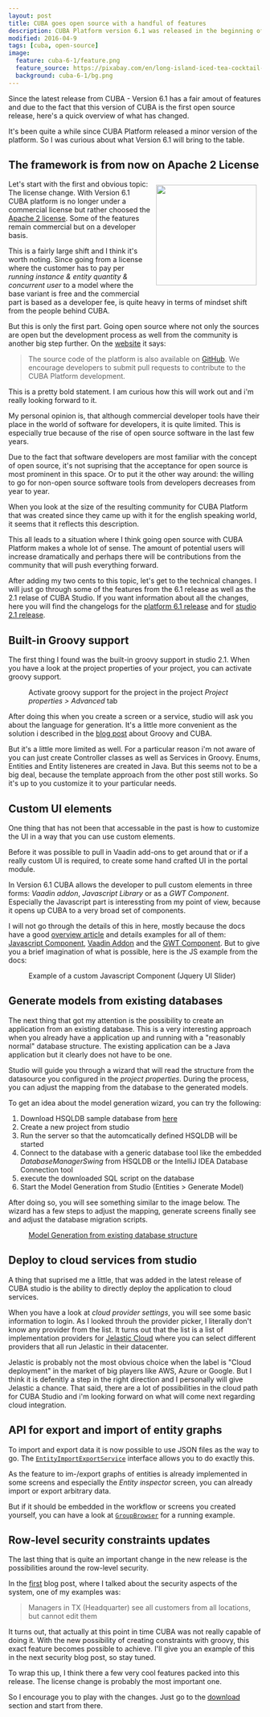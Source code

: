 ```yaml
---
layout: post
title: CUBA goes open source with a handful of features
description: CUBA Platform version 6.1 was released in the beginning of april. In this blog post i'll give you a quick overview about the new features as well as the new license policy
modified: 2016-04-9
tags: [cuba, open-source]
image:
  feature: cuba-6-1/feature.png
  feature_source: https://pixabay.com/en/long-island-iced-tea-cocktail-drink-880919/
  background: cuba-6-1/bg.png
---
```


Since the latest release from CUBA - Version 6.1 has a fair amout of features and due to the fact that this version of CUBA is the first open source release, here's a quick overview of what has changed.

<!-- more -->

It's been quite a while since CUBA Platform released a minor version of the platform. So I was curious about what Version 6.1 will bring to the table.

## The framework is from now on Apache 2 License

<img style="float:right; padding: 10px; width: 200px;" src="{{site.url}}/images/cuba-6-1/open.png">

Let's start with the first and obvious topic: The license change. With Version 6.1 CUBA platform is no longer under a commercial license but rather choosed the [Apache 2 license](https://github.com/cuba-platform/cuba/blob/master/LICENSE.txt). Some of the features remain commercial but on a developer basis.

This is a fairly large shift and I think it's worth noting. Since going from a license where the customer has to pay per *running instance & entity quantity & concurrent user* to a model where the base variant is free and the commercial part is based as a developer fee, is quite heavy in terms of mindset shift from the people behind CUBA. 

But this is only the first part. Going open source where not only the sources are open but the development process as well from the community is another big step further. On the [website](https://www.cuba-platform.com/framework) it says:

> The source code of the platform is also available on [GitHub](https://github.com/cuba-platform/cuba). We encourage developers to submit pull requests to contribute to the CUBA Platform development.

This is a pretty bold statement. I am curious how this will work out and i'm really looking forward to it.

My personal opinion is, that although commercial developer tools have their place in the world of software for developers, it is quite limited. This is especially true because of the rise of open source software in the last few years. 

Due to the fact that software developers are most familiar with the concept of open source, it's not suprising that the acceptance for open source is most prominent in this space. Or to put it the other way around: the willing to go for non-open source software tools from developers decreases from year to year.

When you look at the size of the resulting community for CUBA Platform that was created since they came up with it for the english speaking world, it seems that it reflects this description.

This all leads to a situation where I think going open source with CUBA Platform makes a whole lot of sense. The amount of potential users will increase dramatically and perhaps there will be contributions from the community that will push everything forward.

After adding my two cents to this topic, let's get to the technical changes. I will just go through some of the features from the 6.1 release as well as the 2.1 relase of CUBA Studio. If you want information about all the changes, here you will find the changelogs for the [platform 6.1 release](http://files.cuba-platform.com/cuba/platform/platform-6.1-changelog.html#6.1.1) and for [studio 2.1 release](http://files.cuba-platform.com/cuba/studio/studio-2.1-changelog.html#2.1.1).

## Built-in Groovy support

The first thing I found was the built-in groovy support in studio 2.1. When you have a look at the project properties of your project, you can activate groovy support. 


<figure class="center">
	<img src="{{ site.url }}/images/cuba-6-1/groovy-support-studio.png" alt="">
	<figcaption>Activate groovy support for the project in the project <i>Project properties > Advanced</i> tab</figcaption>
</figure>

After doing this when you create a screen or a service, studio will ask you about the language for generation. It's a little more convenient as the solution i described in the [blog post](https://www.road-to-cuba-and-beyond.com/groovify-cuba-app-integrate-with-cuba/) about Groovy and CUBA.

But it's a little more limited as well. For a particular reason i'm not aware of you can just create Controller classes as well as Services in Groovy. Enums, Entities and Entity listeneres are created in Java. But this seems not to be a big deal, because the template approach from the other post still works. So it's up to you customize it to your particular needs.

## Custom UI elements

One thing that has not been that accessable in the past is how to customize the UI in a way that you can use custom elements.

Before it was possible to pull in Vaadin add-ons to get around that or if a really custom UI is required, to create some hand crafted UI in the portal module.

In Version 6.1 CUBA allows the developer to pull custom elements in three forms: *Vaadin addon*, *Javascript Library* or as a *GWT Component*. Especially the Javascript part is interessting from my point of view, because it opens up CUBA to a very broad set of components.

I will not go through the details of this in here, mostly because the docs have a good [overview article](https://doc.cuba-platform.com/manual-6.1/own_components.html) and details examples for all of them: [Javascript Component](https://doc.cuba-platform.com/manual-6.1/js_library_sample.html), [Vaadin Addon](https://doc.cuba-platform.com/manual-6.1/vaadin_addon_sample.html) and the [GWT Component](https://doc.cuba-platform.com/manual-6.1/gwt_component_sample.html). But to give you a brief imagination of what is possible, here is the JS example from the docs:

<figure class="center">
	<img src="https://doc.cuba-platform.com/manual-6.1/img/ui_component/product_edit.png" alt="">
	<figcaption>Example of a custom Javascript Component (Jquery UI Slider)</figcaption>
</figure>

## Generate models from existing databases

The next thing that got my attention is the possibility to create an application from an existing database. This is a very interesting approach when you already have a application up and running with a "reasonably normal" database structure. The existing application can be a Java application but it clearly does not have to be one.

Studio will guide you through a wizard that will read the structure from the datasource you configured in the *project properties*. During the process, you can adjust the mapping from the database to the generated models.

To get an idea about the model generation wizard, you can try the following:

1. Download HSQLDB sample database from [here](http://hsqldb.org/doc/verbatim/sample/sampledata.sql)
2. Create a new project from studio
3. Run the server so that the automcatically defined HSQLDB will be started
4. Connect to the database with a generic database tool like the embedded *DatabaseManagerSwing* from HSQLDB or the IntelliJ IDEA Database Connection tool
5. execute the downloaded SQL script on the database
6. Start the Model Generation from Studio (Entities > Generate Model) 

After doing so, you will see something similar to the image below. The wizard has a few steps to adjust the mapping, generate screens finally see and adjust the database migration scripts.

<figure class="center">
	<a href="{{ site.url }}/images/cuba-6-1/generate-model-from-db.png"><img src="{{ site.url }}/images/cuba-6-1/generate-model-from-db.png" alt=""></a>
	<figcaption><a href="{{ site.url }}/images/cuba-6-1/generate-model-from-db.png" title="Model Generation from existing database structure">Model Generation from existing database structure</a></figcaption>
</figure>

## Deploy to cloud services from studio

A thing that suprised me a little, that was added in the latest release of CUBA studio is the ability to directly deploy the application to cloud services.

When you have a look at *cloud provider settings*, you will see some basic information to login. As I looked throuh the provider picker, I literally don't know any provider from the list. It turns out that the list is a list of implementation providers for [Jelastic Cloud](https://jelastic.com/) where you can select different providers that all run Jelastic in their datacenter.

Jelastic is probably not the most obvious choice when the label is "Cloud deployment" in the market of big players like AWS, Azure or Google. But I think it is defenitly a step in the right direction and I personally will give Jelastic a chance. That said, there are a lot of possibilities in the cloud path for CUBA Studio and i'm looking forward on what will come next regarding cloud integration.


## API for export and import of entity graphs

To import and export data it is now possible to use JSON files as the way to go. The <code><a href="https://github.com/cuba-platform/cuba/blob/579360fe491f2c5f14ad9c51a9de78ba063d31b6/modules/global/src/com/haulmont/cuba/core/app/importexport/EntityImportExportService.java">EntityImportExportService</a></code> interface allows you to do exactly this.

As the feature to im-/export graphs of entities is already implemented in some screens and especially the *Entity inspector* screen, you can already import or export arbitrary data.

But if it should be embedded in the workflow or screens you created yourself, you can have a look at <code><a href="https://github.com/cuba-platform/cuba/blob/579360fe491f2c5f14ad9c51a9de78ba063d31b6/modules/gui/src/com/haulmont/cuba/gui/app/security/group/browse/GroupBrowser.java">GroupBrowser</a></code> for a running example.

## Row-level security constraints updates

The last thing that is quite an important change in the new release is the possibilities around the row-level security.

In the [first](https://www.road-to-cuba-and-beyond.com/my-personal-crud-story-or-how-i-came-to-cuba/) blog post, where I talked about the security aspects of the system, one of my examples was:

> Managers in TX (Headquarter) see all customers from all locations, but cannot edit them

It turns out, that actually at this point in time CUBA was not really capable of doing it. With the new possibility of creating constraints with groovy, this exact feature becomes possible to achieve. I'll give you an example of this in the next security blog post, so stay tuned.

To wrap this up, I think there a few very cool features packed into this release. The license change is probably the most important one.

So I encourage you to play with the changes. Just go to the [download](https://www.cuba-platform.com/download) section  and start from there.




